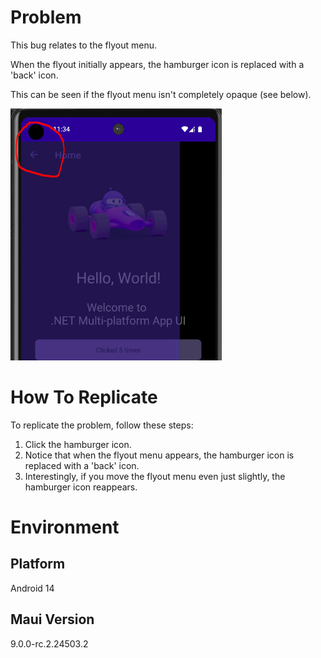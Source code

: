
# Problem

This bug relates to the flyout menu. 

When the flyout initially appears, the hamburger icon is replaced with a 'back' icon. 

This can be seen if the flyout menu isn't completely opaque (see below).

![Image of Problem](images/image.png)

# How To Replicate

To replicate the problem, follow these steps:
1. Click the hamburger icon.
2. Notice that when the flyout menu appears, the hamburger icon is replaced with a 'back' icon.
3. Interestingly, if you move the flyout menu even just slightly, the hamburger icon reappears.

# Environment

## Platform
Android 14

## Maui Version
9.0.0-rc.2.24503.2